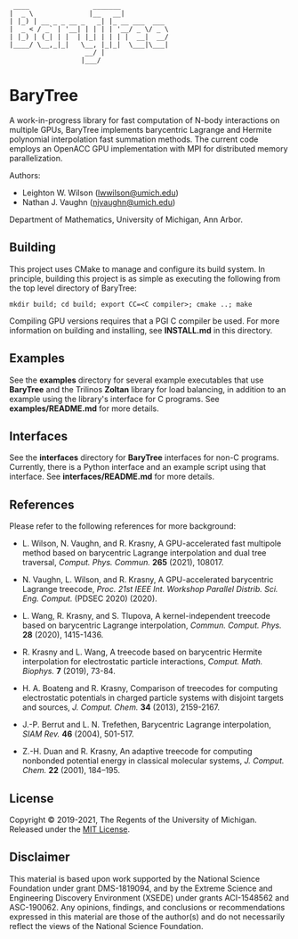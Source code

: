      ____                _______            
    |  _ \              |__   __|           
    | |_) | __ _ _ __ _   _| |_ __ ___  ___ 
    |  _ < / _` | '__| | | | | '__/ _ \/ _ \
    | |_) | (_| | |  | |_| | | | |  __|  __/
    |____/ \__,_|_|   \__, |_|_|  \___|\___|
                       __/ |                
                      |___/         
BaryTree
========

   A work-in-progress library for fast computation of N-body interactions on multiple GPUs,
   BaryTree implements barycentric Lagrange and Hermite polynomial interpolation fast
   summation methods. The current code employs an OpenACC GPU implementation with MPI
   for distributed memory parallelization.


   Authors:  
   - Leighton W. Wilson  (lwwilson@umich.edu) 
   - Nathan J. Vaughn  (njvaughn@umich.edu) 
   
   Department of Mathematics,
   University of Michigan, Ann Arbor.
   

Building
--------
This project uses CMake to manage and configure its build system. In principle, 
building this project is as simple as executing the following from the top level
directory of BaryTree:

    mkdir build; cd build; export CC=<C compiler>; cmake ..; make

Compiling GPU versions requires that a PGI C compiler be used. For more information
on building and installing, see __INSTALL.md__ in this directory.


Examples
--------
See the __examples__ directory for several example executables that use __BaryTree__
and the Trilinos __Zoltan__ library for load balancing, in addition to an example 
using the library's interface for C programs. See __examples/README.md__ for more
details.


Interfaces
----------
See the __interfaces__ directory for __BaryTree__ interfaces for non-C programs.
Currently, there is a Python interface and an example script using that interface.
See __interfaces/README.md__ for more details.


References
----------
   Please refer to the following references for more background:
        
   - L. Wilson, N. Vaughn, and R. Krasny, A GPU-accelerated fast 
            multipole method based on barycentric Lagrange interpolation 
            and dual tree traversal, 
	    _Comput. Phys. Commun._ __265__ (2021), 108017. 
	
   - N. Vaughn, L. Wilson, and R. Krasny, A GPU-accelerated barycentric 
            Lagrange treecode, 
	    _Proc. 21st IEEE Int. Workshop Parallel Distrib. Sci. Eng. 
	    Comput._ (PDSEC 2020) (2020).
	    
   - L. Wang, R. Krasny, and S. Tlupova, A kernel-independent treecode 
            based on barycentric Lagrange interpolation, 
	    _Commun. Comput. Phys._ __28__ (2020), 1415-1436.
	    
   - R. Krasny and L. Wang, A treecode based on barycentric Hermite 
            interpolation for electrostatic particle interactions,
	    _Comput. Math. Biophys._ __7__ (2019), 73-84.
		
   - H. A. Boateng and R. Krasny, Comparison of treecodes for
            computing electrostatic potentials in charged particle 
	    systems with disjoint targets and sources,
            _J. Comput. Chem._ __34__ (2013), 2159-2167.	
	   
   - J.-P. Berrut and L. N. Trefethen, Barycentric Lagrange interpolation,
            _SIAM Rev._ __46__ (2004), 501-517.

   - Z.-H. Duan and R. Krasny, An adaptive treecode for computing
            nonbonded potential energy in classical molecular systems,
            _J. Comput. Chem._ __22__ (2001), 184–195.

                                                    
License
-------
Copyright © 2019-2021, The Regents of the University of Michigan. Released under the [MIT License](LICENSE).


Disclaimer
----------
This material is based upon work supported by the National Science Foundation under grant DMS-1819094, and by the Extreme Science and Engineering Discovery Environment (XSEDE) under grants ACI-1548562 and ASC-190062. Any opinions, findings, and conclusions or recommendations expressed in this material are those of the author(s) and do not necessarily reflect the views of the National Science Foundation.
